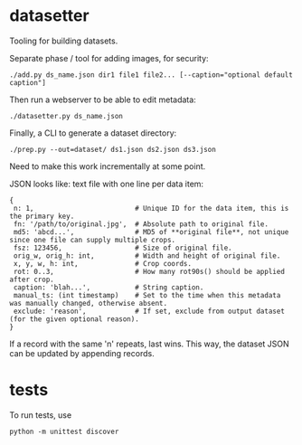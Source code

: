 # datasetter
Tooling for building datasets.

Separate phase / tool for adding images, for security:

    ./add.py ds_name.json dir1 file1 file2... [--caption="optional default caption"]

Then run a webserver to be able to edit metadata:

    ./datasetter.py ds_name.json

Finally, a CLI to generate a dataset directory:

    ./prep.py --out=dataset/ ds1.json ds2.json ds3.json

Need to make this work incrementally at some point.

JSON looks like: text file with one line per data item:

```
{
 n: 1,                         # Unique ID for the data item, this is the primary key.
 fn: '/path/to/original.jpg',  # Absolute path to original file.
 md5: 'abcd...',               # MD5 of **original file**, not unique since one file can supply multiple crops.
 fsz: 123456,                  # Size of original file.
 orig_w, orig_h: int,          # Width and height of original file.
 x, y, w, h: int,              # Crop coords.
 rot: 0..3,                    # How many rot90s() should be applied after crop.
 caption: 'blah...',           # String caption.
 manual_ts: (int timestamp)    # Set to the time when this metadata was manually changed, otherwise absent.
 exclude: 'reason',            # If set, exclude from output dataset (for the given optional reason).
}
```

If a record with the same 'n' repeats, last wins.
This way, the dataset JSON can be updated by appending records.

# tests
To run tests, use

    python -m unittest discover
